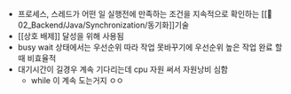 - 프로세스, 스레드가 어떤 일 실행전에 만족하는 조건을 지속적으로 확인하는 [[📂02_Backend/Java/Synchronization/동기화]]기술
- [[상호 배제]] 달성을 위해 사용됨
- busy wait 상태에서는 우선순위 따라 작업 못바꾸기에 우선순위 높은 작업 완료 할 때 비효율적
- 대기시간이 길경우 계속 기다리는데 cpu 자원 써서 자원낭비 심함
	- while 이 계속 도는거지 ㅇㅇ